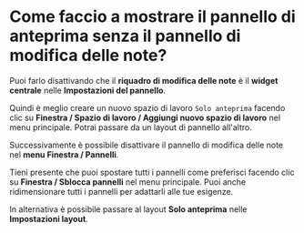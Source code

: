 # Come faccio a mostrare il pannello di anteprima senza il pannello di modifica delle note?

Puoi farlo disattivando che il **riquadro di modifica delle note** è il **widget centrale** nelle **Impostazioni del pannello**.

Quindi è meglio creare un nuovo spazio di lavoro `Solo anteprima` facendo clic su **Finestra / Spazio di lavoro / Aggiungi nuovo spazio di lavoro** nel menu principale. Potrai passare da un layout di pannello all'altro.

Successivamente è possibile disattivare il pannello di modifica delle note nel **menu Finestra / Pannelli**.

Tieni presente che puoi spostare tutti i pannelli come preferisci facendo clic su **Finestra / Sblocca pannelli** nel menu principale. Puoi anche ridimensionare tutti i pannelli per adattarli alle tue esigenze.

In alternativa è possibile passare al layout **Solo anteprima** nelle **Impostazioni layout**.
